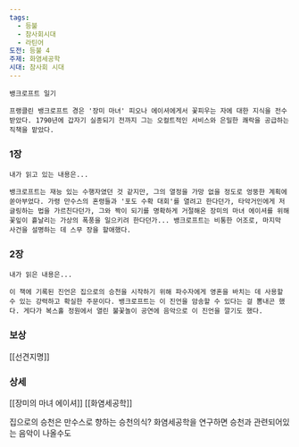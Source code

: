 ```yaml
---
tags:
  - 등불
  - 참사회시대
  - 라틴어
도전: 등불 4
주제: 화염세공학
시대: 참사회 시대
---
```



```
뱅크로프트 일기

프랭클린 뱅크로프트 경은 '장미 마녀' 피오나 에이셔에게서 꽃피우는 자에 대한 지식을 전수받았다. 1790년에 갑자기 실종되기 전까지 그는 오컬트적인 서비스와 은밀한 쾌락을 공급하는 직책을 맡았다.
```
### 1장

```
내가 읽고 있는 내용은...

뱅크로프트는 재능 있는 수행자였던 것 같지만, 그의 열정을 가망 없을 정도로 엉뚱한 계획에 쏟아부었다. 가령 만수스의 혼령들과 '포도 수확 대회'를 열려고 한다던가, 타악거인에게 저글링하는 법을 가르친다던가, 그와 짝이 되기를 명확하게 거절해온 장미의 마녀 에이셔를 위해 꽃잎이 흩날리는 가상의 폭풍을 일으키려 한다던가... 뱅크로프트는 비통한 어조로, 마지막 사건을 설명하는 데 스무 장을 할애했다.
```
### 2장

```
내가 읽은 내용은...

이 책에 기록된 진언은 집으로의 승천을 시작하기 위해 파수자에게 영혼을 바치는 데 사용할 수 있는 강력하고 확실한 주문이다. 뱅크로프트는 이 진언을 암송할 수 있다는 걸 뽐내곤 했다. 게다가 복스홀 정원에서 열린 불꽃놀이 공연에 음악으로 이 진언을 깔기도 했다.
```


### 보상

[[선견지명]]

### 상세

[[장미의 마녀 에이셔]]
[[화염세공학]]

집으로의 승천은 만수스로 향하는 승천의식?
화염세공학을 연구하면 승천과 관련되어있는 음악이 나올수도
